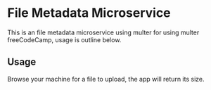 # File Metadata Microservice

This is an file metadata microservice using multer for using multer freeCodeCamp, usage is outline below.

## Usage

Browse your machine for a file to upload, the app will return its size.
